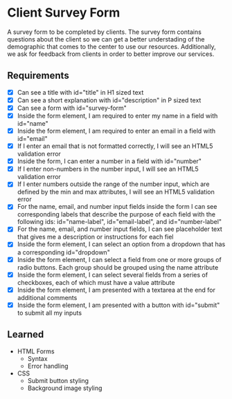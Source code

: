 # Client Survey Form
A survey form to be completed by clients. The survey form contains questions about the client so we can get a better understading of the demographic that comes to the center to use our resources. Additionally, we ask for feedback from clients in order to better improve our services.

## Requirements
- [x] Can see a title with id="title" in H1 sized text
- [x] Can see a short explanation with id="description" in P sized text
- [x] Can see a form with id="survey-form"
- [x] Inside the form element, I am required to enter my name in a field with id="name"
- [x] Inside the form element, I am required to enter an email in a field with id="email"
- [x] If I enter an email that is not formatted correctly, I will see an HTML5 validation error
- [x] Inside the form, I can enter a number in a field with id="number"
- [x] If I enter non-numbers in the number input, I will see an HTML5 validation error
- [x] If I enter numbers outside the range of the number input, which are defined by the min and max attributes, I will see an HTML5 validation error
- [x] For the name, email, and number input fields inside the form I can see corresponding labels that describe the purpose of each field with the following ids: id="name-label", id="email-label", and id="number-label"
- [x] For the name, email, and number input fields, I can see placeholder text that gives me a description or instructions for each fiel 
- [x] Inside the form element, I can select an option from a dropdown that has a corresponding id="dropdown"
- [x] Inside the form element, I can select a field from one or more groups of radio buttons. Each group should be grouped using the name attribute
- [x] Inside the form element, I can select several fields from a series of checkboxes, each of which must have a value attribute
- [x] Inside the form element, I am presented with a textarea at the end for additional comments
- [x] Inside the form element, I am presented with a button with id="submit" to submit all my inputs

## Learned
- HTML Forms
  - Syntax
  - Error handling
- CSS
  - Submit button styling
  - Background image styling
